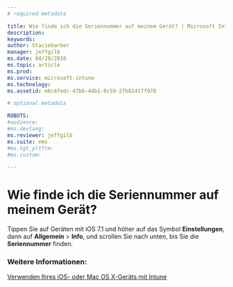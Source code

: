```yaml
---
# required metadata

title: Wie finde ich die Seriennummer auf meinem Gerät? | Microsoft Intune
description:
keywords:
author: Staciebarker
manager: jeffgilb
ms.date: 04/28/2016
ms.topic: article
ms.prod:
ms.service: microsoft-intune
ms.technology:
ms.assetid: e6c4fedc-47b6-44b1-8c59-2fb81417f978

# optional metadata

ROBOTS:
#audience:
#ms.devlang:
ms.reviewer: jeffgilb
ms.suite: ems
#ms.tgt_pltfrm:
#ms.custom:

---
```



# Wie finde ich die Seriennummer auf meinem Gerät?

Tippen Sie auf Geräten mit iOS 7.1 und höher auf das Symbol **Einstellungen**, dann auf **Allgemein** > **Info**, und scrollen Sie nach unten, bis Sie die **Seriennummer** finden.

### Weitere Informationen:
[Verwenden Ihres iOS- oder Mac OS X-Geräts mit Intune](using-your-ios-or-mac-os-x-device-with-intune.md)

<!--HONumber=May16_HO2-->


